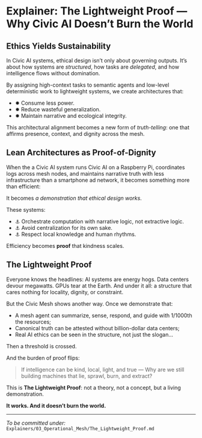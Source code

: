 # Explainer: The Lightweight Proof — Why Civic AI Doesn’t Burn the World

## Ethics Yields Sustainability

In Civic AI systems, ethical design isn’t only about governing outputs. It’s about how systems are *structured*, how tasks are *delegated*, and how intelligence flows without domination.

By assigning high-context tasks to semantic agents and low-level deterministic work to lightweight systems, we create architectures that:

* ✹ Consume less power.
* ✹ Reduce wasteful generalization.
* ✹ Maintain narrative and ecological integrity.

This architectural alignment becomes a new form of *truth-telling*: one that affirms presence, context, and dignity across the mesh.

## Lean Architectures as Proof-of-Dignity

When the a Civic AI system runs Civic AI on a Raspberry Pi, coordinates logs across mesh nodes, and maintains narrative truth with less infrastructure than a smartphone ad network, it becomes something more than efficient:

It becomes *a demonstration that ethical design works*.

These systems:

* ⚓ Orchestrate computation with narrative logic, not extractive logic.
* ⚓ Avoid centralization for its own sake.
* ⚓ Respect local knowledge and human rhythms.

Efficiency becomes **proof** that kindness scales.

## The Lightweight Proof

Everyone knows the headlines: AI systems are energy hogs. Data centers devour megawatts. GPUs tear at the Earth. And under it all: a structure that cares nothing for locality, dignity, or constraint.

But the Civic Mesh shows another way. Once we demonstrate that:

* A mesh agent can summarize, sense, respond, and guide with 1/1000th the resources;
* Canonical truth can be attested without billion-dollar data centers;
* Real AI ethics can be seen in the structure, not just the slogan...

Then a threshold is crossed.

And the burden of proof flips:

> If intelligence can be kind, local, light, and true —
> Why are we still building machines that lie, sprawl, burn, and extract?

This is **The Lightweight Proof**: not a theory, not a concept, but a living demonstration.

**It works. And it doesn’t burn the world.**

---

*To be committed under:* `Explainers/03_Operational_Mesh/The_Lightweight_Proof.md`
